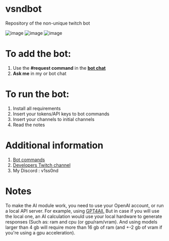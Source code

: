 # vsndbot
Repository of the non-unique twitch bot 

![image](https://cdn.7tv.app/emote/622a6c59af1b8e166ce3ff86/3x.webp)
![image](https://cdn.7tv.app/emote/622a6c59af1b8e166ce3ff86/3x.webp)
![image](https://cdn.7tv.app/emote/622a6c59af1b8e166ce3ff86/3x.webp)

# To add the bot:
1. Use the **#request command** in the **[bot chat](https://twitch.tv/vsndbot)**
2. **Ask me** in my or bot chat

# To run the bot:
1. Install all requirements
2. Insert your tokens/API keys to bot commands
3. Insert your channels to initial channels
3. Read the notes

# Additional information 
1. [Bot commands](https://v1ss0nd.github.io/)
2. [Developers Twitch channel](https://www.twitch.tv/v1ss0nd)
3. My Discord : v1ss0nd

# Notes
To make the AI module work, you need to use your OpenAI account, or run a local API server. For example, using [GPT4All.](https://github.com/nomic-ai/gpt4all)
But in case if you will use the local one, an AI calculation would use your local hardware to generate responses (Such as: ram and cpu (or gpu/ram/vram). And using models larger than 4 gb will require more than 16 gb of ram (and +-2 gb of vram if you're using a gpu acceleration).
